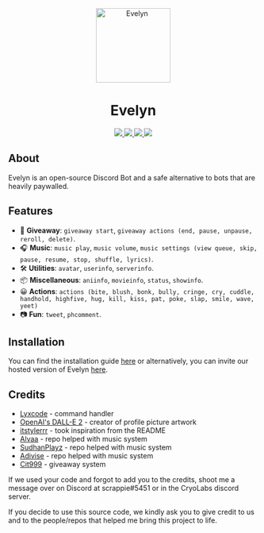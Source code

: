<div align=center>
  <a href="logo">
    <img src="https://cdn.discordapp.com/attachments/925125325107658832/1009974907377033216/dalle_girl_v2.png" alt="Evelyn" height="150px" width="150px"
  ></a>
  
</div>
  <h1 align=center>Evelyn</h1>

  <div align=center>
    <a href="https://github.com/discordjs">
      <img src="https://img.shields.io/badge/discord.js-v14.2.0-blue.svg?logo=npm">
    </a>

  <a href="#">
  <img src="https://img.shields.io/github/issues/cryolabs/Evelyn"
  </a>

  <a href="https://github.com/cryolabs/Evelyn">
  <img src="https://img.shields.io/github/stars/cryolabs/Evelyn"
  </a>

  <a href="https://discord.gg/HwkDSs7X82">
    <img src="https://img.shields.io/discord/838499177243738172?color=5865F2&logo=discord&logoColor=white"/>
   </a>
</div>

## About

Evelyn is an open-source Discord Bot and a safe alternative to bots that are heavily paywalled.

## Features

- 🎉 **Giveaway**: `giveaway start`, `giveaway actions (end, pause, unpause, reroll, delete)`.
- 🎧 **Music**: `music play`, `music volume`, `music settings (view queue, skip, pause, resume, stop, shuffle, lyrics)`.
- 🛠️ **Utilities**: `avatar`, `userinfo`, `serverinfo`.
- 📦 **Miscellaneous**: `aniinfo`, `movieinfo`, `status`, `showinfo`.
- 😀 **Actions**: `actions (bite, blush, bonk, bully, cringe, cry, cuddle, handhold, highfive, hug, kill, kiss, pat, poke, slap, smile, wave, yeet)`
- 📷 **Fun**: `tweet`, `phcomment`.

## Installation

You can find the installation guide [here](https://docs.aeolianbot.ml) or alternatively, you can invite our hosted version of Evelyn [here](https://discord.com/oauth2/authorize?client_id=832289090128969787&permissions=8&scope=bot%20applications.commands).

## Credits

- [Lyxcode](https://youtube.com/c/Lyxcode) - command handler
- [OpenAI's DALL-E 2](https://www.openai.com/dall-e-2) - creator of profile picture artwork
- [itstylerrr](https://github.com/itstylerrr/Valiant) - took inspiration from the README
- [Alvaa](https://github.com/Allvaa/lavalink-musicbot) - repo helped with music system
- [SudhanPlayz](https://github.com/SudhanPlayz/Discord-MusicBot) - repo helped with music system
- [Adivise](https://github.com/Adivise/NanoSpacePlus) - repo helped with music system
- [Cit999](https://github.com/cit999/djs-projects/tree/master/Giveaway%20System) - giveaway system

If we used your code and forgot to add you to the credits, shoot me a message over on Discord at scrappie#5451 or in the CryoLabs discord server.

If you decide to use this source code, we kindly ask you to give credit to us and to the people/repos that helped me bring this project to life.

